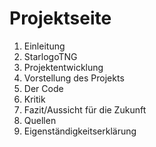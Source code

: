 

# Projektseite

1. Einleitung
2. StarlogoTNG
3. Projektentwicklung
4. Vorstellung des Projekts
5. Der Code
6. Kritik
7. Fazit/Aussicht für die Zukunft
8. Quellen
9. Eigenständigkeitserklärung

